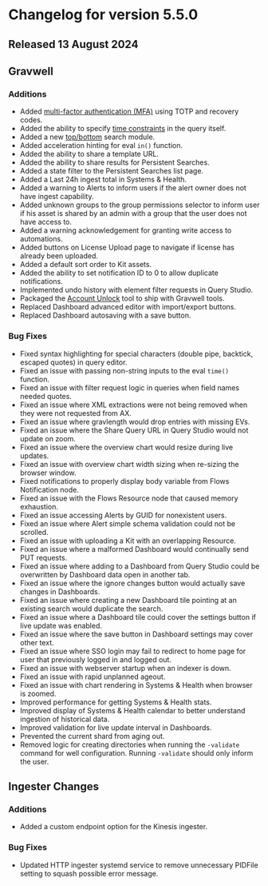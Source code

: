 # Changelog for version 5.5.0

## Released 13 August 2024

## Gravwell

### Additions

* Added [multi-factor authentication (MFA)](/configuration/mfa/mfa) using TOTP and recovery codes.
* Added the ability to specify <a href="/search/search.html#specifying-the-search-timeframe-in-query">time constraints</a> in the query itself.
* Added a new [top/bottom](topbottom/topbottom) search module.
* Added acceleration hinting for eval `in()` function.
* Added the ability to share a template URL.
* Added the ability to share results for Persistent Searches. 
* Added a state filter to the Persistent Searches list page.
* Added a Last 24h ingest total in Systems & Health.
* Added a warning to Alerts to inform users if the alert owner does not have ingest capability.
* Added unknown groups to the group permissions selector to inform user if his asset is shared by an admin with a group that the user does not have access to.
* Added a warning acknowledgement for granting write access to automations.
* Added buttons on License Upload page to navigate if license has already been uploaded. 
* Added a default sort order to Kit assets.
* Added the ability to set notification ID to 0 to allow duplicate notifications.
* Implemented undo history with element filter requests in Query Studio.
* Packaged the <a href="/tools/tools.html#account-unlock">Account Unlock</a> tool to ship with Gravwell tools.
* Replaced Dashboard advanced editor with import/export buttons.
* Replaced Dashboard autosaving with a save button.

### Bug Fixes
 
* Fixed syntax highlighting for special characters (double pipe, backtick, escaped quotes) in query editor.
* Fixed an issue with passing non-string inputs to the eval `time()` function.
* Fixed an issue with filter request logic in queries when field names needed quotes.
* Fixed an issue where XML extractions were not being removed when they were not requested from AX.
* Fixed an issue where gravlength would drop entries with missing EVs.
* Fixed an issue where the Share Query URL in Query Studio would not update on zoom.
* Fixed an issue where the overview chart would resize during live updates.
* Fixed an issue with overview chart width sizing when re-sizing the browser window.
* Fixed notifications to properly display body variable from Flows Notification node.
* Fixed an issue with the Flows Resource node that caused memory exhaustion.
* Fixed an issue accessing Alerts by GUID for nonexistent users.
* Fixed an issue where Alert simple schema validation could not be scrolled.
* Fixed an issue with uploading a Kit with an overlapping Resource.
* Fixed an issue where a malformed Dashboard would continually send PUT requests.
* Fixed an issue where adding to a Dashboard from Query Studio could be overwritten by Dashboard data open in another tab.
* Fixed an issue where the ignore changes button would actually save changes in Dashboards.
* Fixed an issue where creating a new Dashboard tile pointing at an existing search would duplicate the search. 
* Fixed an issue where a Dashboard tile could cover the settings button if live update was enabled.
* Fixed an issue where the save button in Dashboard settings may cover other text.
* Fixed an issue where SSO login may fail to redirect to home page for user that previously logged in and logged out. 
* Fixed an issue with webserver startup when an indexer is down.
* Fixed an issue with rapid unplanned ageout.
* Fixed an issue with chart rendering in Systems & Health when browser is zoomed.
* Improved performance for getting Systems & Health stats.
* Improved display of Systems & Health calendar to better understand ingestion of historical data.
* Improved validation for live update interval in Dashboards.
* Prevented the current shard from aging out.
* Removed logic for creating directories when running the `-validate` command for well configuration. Running `-validate` should only inform the user.

## Ingester Changes

### Additions

* Added a custom endpoint option for the Kinesis ingester.

### Bug Fixes

* Updated HTTP ingester systemd service to remove unnecessary PIDFile setting to squash possible error message.
